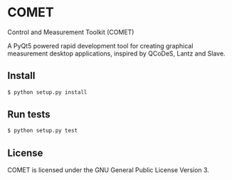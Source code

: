 # COMET

Control and Measurement Toolkit (COMET)

A PyQt5 powered rapid development tool for creating graphical measurement desktop applications,
inspired by QCoDeS, Lantz and Slave.

## Install

```bash
$ python setup.py install
```

## Run tests

```bash
$ python setup.py test
```

## License

COMET is licensed under the GNU General Public License Version 3.
